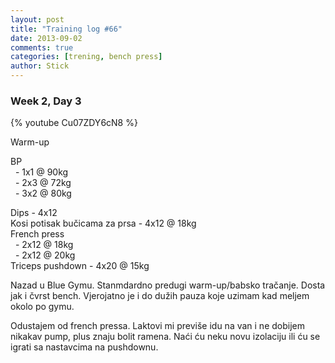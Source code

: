 ```yaml
---
layout: post
title: "Training log #66"
date: 2013-09-02
comments: true
categories: [trening, bench press]
author: Stick
---
```


### Week 2, Day 3   

{% youtube Cu07ZDY6cN8 %}  

Warm-up  

BP  
&nbsp; - 1x1 @ 90kg   
&nbsp; - 2x3 @ 72kg   
&nbsp; - 3x2 @ 80kg    

Dips - 4x12   
Kosi potisak bučicama za prsa - 4x12 @ 18kg    
French press  
&nbsp; - 2x12 @ 18kg  
&nbsp; - 2x12 @ 20kg  
Triceps pushdown - 4x20 @ 15kg   

Nazad u Blue Gymu. Stanmdardno predugi warm-up/babsko tračanje. Dosta jak i čvrst bench. Vjerojatno je i do dužih pauza koje uzimam kad meljem okolo po gymu.

Odustajem od french pressa. Laktovi mi previše idu na van i ne dobijem nikakav pump, plus znaju bolit ramena. Naći ću neku novu izolaciju ili ću se igrati sa nastavcima na pushdownu.

